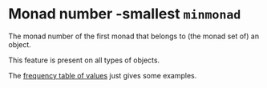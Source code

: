 # Monad number -smallest `minmonad`


The monad number of the first monad that belongs to (the monad set of) an object.

This feature is present on all types of objects.

The 
[frequency table of values](../index/minmonad)
just gives some examples.
